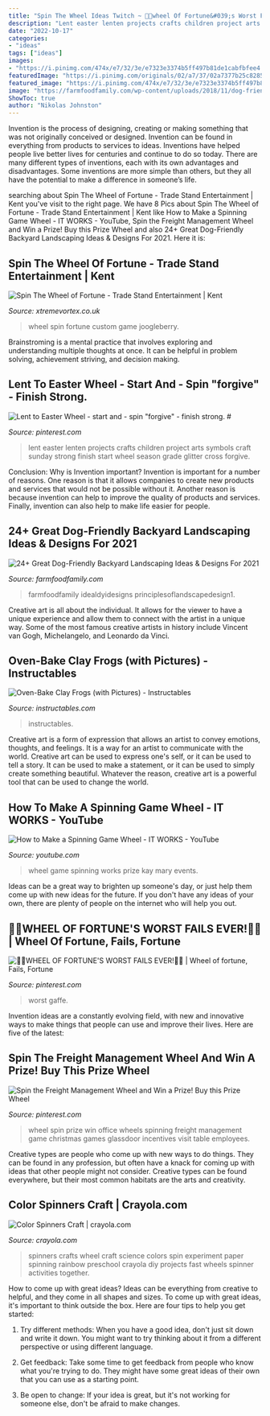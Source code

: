 ```yaml
---
title: "Spin The Wheel Ideas Twitch ~ 😬😬wheel Of Fortune&#039;s Worst Fails Ever!😬😬"
description: "Lent easter lenten projects crafts children project arts symbols craft sunday strong finish start wheel season grade glitter cross forgive"
date: "2022-10-17"
categories:
- "ideas"
tags: ["ideas"]
images:
- "https://i.pinimg.com/474x/e7/32/3e/e7323e3374b5ff497b81de1cabfbfee4.jpg"
featuredImage: "https://i.pinimg.com/originals/02/a7/37/02a7377b25c82854c3018ab0954acf1f.jpg"
featured_image: "https://i.pinimg.com/474x/e7/32/3e/e7323e3374b5ff497b81de1cabfbfee4.jpg"
image: "https://farmfoodfamily.com/wp-content/uploads/2018/11/dog-friendly-landscaping-ideas-650x975.jpg"
ShowToc: true
author: "Nikolas Johnston"
---
```



Invention is the process of designing, creating or making something that was not originally conceived or designed. Invention can be found in everything from products to services to ideas. Inventions have helped people live better lives for centuries and continue to do so today. There are many different types of inventions, each with its own advantages and disadvantages. Some inventions are more simple than others, but they all have the potential to make a difference in someone’s life.

	

		
searching about Spin The Wheel of Fortune - Trade Stand Entertainment | Kent you've visit to the right page. We have 8 Pics about Spin The Wheel of Fortune - Trade Stand Entertainment | Kent like How to Make a Spinning Game Wheel - IT WORKS - YouTube, Spin the Freight Management Wheel and Win a Prize! Buy this Prize Wheel and also 24+ Great Dog-Friendly Backyard Landscaping Ideas &amp; Designs For 2021. Here it is:
		
    
## Spin The Wheel Of Fortune - Trade Stand Entertainment | Kent

<img loading=lazy src="https://www.xtremevortex.co.uk/wp-content/uploads/2018/04/custom-spin-the-wheel.jpg" onerror="this.onerror=null;this.src='https://tse2.mm.bing.net/th?id=OIP.q1IZGgAvf9R4hc_P9JVOxAHaJ4&amp;pid=15.1';" alt="Spin The Wheel of Fortune - Trade Stand Entertainment | Kent">

_Source: xtremevortex.co.uk_

>wheel spin fortune custom game joogleberry. 

	

Brainstroming is a mental practice that involves exploring and understanding multiple thoughts at once. It can be helpful in problem solving, achievement striving, and decision making.

    
## Lent To Easter Wheel - Start And - Spin &quot;forgive&quot; - Finish Strong. #

<img loading=lazy src="https://s-media-cache-ak0.pinimg.com/736x/99/54/77/9954777e13bd54e74695e1ef42f23420.jpg" onerror="this.onerror=null;this.src='https://tse4.mm.bing.net/th?id=OIP.toPqduVZV0eJRUP0gjuu7gHaHP&amp;pid=15.1';" alt="Lent to Easter Wheel - start and - spin &quot;forgive&quot; - finish strong. #">

_Source: pinterest.com_

>lent easter lenten projects crafts children project arts symbols craft sunday strong finish start wheel season grade glitter cross forgive. 

	

Conclusion: Why is Invention important?
Invention is important for a number of reasons. One reason is that it allows companies to create new products and services that would not be possible without it. Another reason is because invention can help to improve the quality of products and services. Finally, invention can also help to make life easier for people.

    
## 24+ Great Dog-Friendly Backyard Landscaping Ideas &amp; Designs For 2021

<img loading=lazy src="https://farmfoodfamily.com/wp-content/uploads/2018/11/dog-friendly-landscaping-ideas-650x975.jpg" onerror="this.onerror=null;this.src='https://tse2.mm.bing.net/th?id=OIP.6rxHmECWAjAjEGm0xamUfgHaLH&amp;pid=15.1';" alt="24+ Great Dog-Friendly Backyard Landscaping Ideas &amp; Designs For 2021">

_Source: farmfoodfamily.com_

>farmfoodfamily idealdyidesigns principlesoflandscapedesign1. 

	

Creative art is all about the individual. It allows for the viewer to have a unique experience and allow them to connect with the artist in a unique way. Some of the most famous creative artists in history include Vincent van Gogh, Michelangelo, and Leonardo da Vinci.

    
## Oven-Bake Clay Frogs (with Pictures) - Instructables

<img loading=lazy src="https://content.instructables.com/ORIG/FU6/X1C0/HDOVL2HD/FU6X1C0HDOVL2HD.jpg?auto=webp&amp;frame=1" onerror="this.onerror=null;this.src='https://tse2.mm.bing.net/th?id=OIP.ja5Yz724rPbeU0WhpSDGHwHaD2&amp;pid=15.1';" alt="Oven-Bake Clay Frogs (with Pictures) - Instructables">

_Source: instructables.com_

>instructables. 

	

Creative art is a form of expression that allows an artist to convey emotions, thoughts, and feelings. It is a way for an artist to communicate with the world. Creative art can be used to express one's self, or it can be used to tell a story. It can be used to make a statement, or it can be used to simply create something beautiful. Whatever the reason, creative art is a powerful tool that can be used to change the world.

    
## How To Make A Spinning Game Wheel - IT WORKS - YouTube

<img loading=lazy src="https://i.ytimg.com/vi/7RTiZh9NaTQ/maxresdefault.jpg" onerror="this.onerror=null;this.src='https://tse4.mm.bing.net/th?id=OIP.DGqmUT9XGYplSmtUxp_xWgHaFj&amp;pid=15.1';" alt="How to Make a Spinning Game Wheel - IT WORKS - YouTube">

_Source: youtube.com_

>wheel game spinning works prize kay mary events. 

	

Ideas can be a great way to brighten up someone's day, or just help them come up with new ideas for the future. If you don't have any ideas of your own, there are plenty of people on the internet who will help you out.

    
## 😬😬WHEEL OF FORTUNE&#039;S WORST FAILS EVER!😬😬 | Wheel Of Fortune, Fails, Fortune

<img loading=lazy src="https://i.pinimg.com/474x/e7/32/3e/e7323e3374b5ff497b81de1cabfbfee4.jpg" onerror="this.onerror=null;this.src='https://tse4.mm.bing.net/th?id=OIP.xajdSUPjKcgy1wMPR7Gs9gAAAA&amp;pid=15.1';" alt="😬😬WHEEL OF FORTUNE&#039;S WORST FAILS EVER!😬😬 | Wheel of fortune, Fails, Fortune">

_Source: pinterest.com_

>worst gaffe. 

	

Invention ideas are a constantly evolving field, with new and innovative ways to make things that people can use and improve their lives. Here are five of the latest:

    
## Spin The Freight Management Wheel And Win A Prize! Buy This Prize Wheel

<img loading=lazy src="https://i.pinimg.com/originals/02/a7/37/02a7377b25c82854c3018ab0954acf1f.jpg" onerror="this.onerror=null;this.src='https://tse1.mm.bing.net/th?id=OIP.vIOZVcM3WMYC56nh4LQQogHaJ4&amp;pid=15.1';" alt="Spin the Freight Management Wheel and Win a Prize! Buy this Prize Wheel">

_Source: pinterest.com_

>wheel spin prize win office wheels spinning freight management game christmas games glassdoor incentives visit table employees. 

	

Creative types are people who come up with new ways to do things. They can be found in any profession, but often have a knack for coming up with ideas that other people might not consider. Creative types can be found everywhere, but their most common habitats are the arts and creativity.

    
## Color Spinners Craft | Crayola.com

<img loading=lazy src="http://www.crayola.com/-/media/Crayola/Crafts/crafts/1747.jpg?mh=762&amp;mw=645" onerror="this.onerror=null;this.src='https://tse1.mm.bing.net/th?id=OIP.LRYZUVYEvvkiRp2-xrpVUwHaFE&amp;pid=15.1';" alt="Color Spinners Craft | crayola.com">

_Source: crayola.com_

>spinners crafts wheel craft science colors spin experiment paper spinning rainbow preschool crayola diy projects fast wheels spinner activities together. 

	

How to come up with great ideas?
Ideas can be everything from creative to helpful, and they come in all shapes and sizes. To come up with great ideas, it's important to think outside the box. Here are four tips to help you get started:
1. Try different methods: When you have a good idea, don't just sit down and write it down. You might want to try thinking about it from a different perspective or using different language.

2. Get feedback: Take some time to get feedback from people who know what you're trying to do. They might have some great ideas of their own that you can use as a starting point.

3. Be open to change: If your idea is great, but it's not working for someone else, don't be afraid to make changes.

